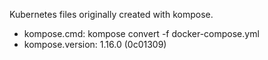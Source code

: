 Kubernetes files originally created with kompose.
 - kompose.cmd: kompose convert -f docker-compose.yml
 - kompose.version: 1.16.0 (0c01309)